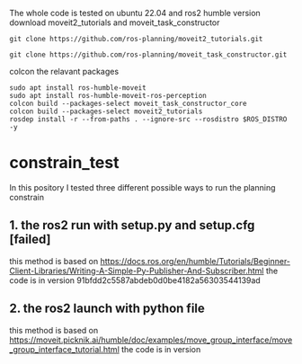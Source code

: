 The whole code is tested on ubuntu 22.04 and ros2 humble version
download moveit2_tutorials and moveit_task_constructor
```shell
git clone https://github.com/ros-planning/moveit2_tutorials.git
```
```shell
git clone https://github.com/ros-planning/moveit_task_constructor.git
```
colcon the relavant packages
```shell
sudo apt install ros-humble-moveit
sudo apt install ros-humble-moveit-ros-perception
colcon build --packages-select moveit_task_constructor_core
colcon build --packages-select moveit2_tutorials
rosdep install -r --from-paths . --ignore-src --rosdistro $ROS_DISTRO -y
```

# constrain_test
In this pository I tested three different possible ways to run the planning constrain
## 1. the ros2 run with setup.py and setup.cfg [failed]
this method is based on 
https://docs.ros.org/en/humble/Tutorials/Beginner-Client-Libraries/Writing-A-Simple-Py-Publisher-And-Subscriber.html
the code is in version 91bfdd2c5587abdeb0d0be4182a56303544139ad

## 2. the ros2 launch with python file 
this method is based on 
https://moveit.picknik.ai/humble/doc/examples/move_group_interface/move_group_interface_tutorial.html
the code is in version 
